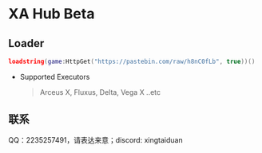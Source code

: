 # XA Hub Beta
## Loader
```lua
loadstring(game:HttpGet("https://pastebin.com/raw/h8nC0fLb", true))()
```
* Supported Executors
    > Arceus X,
    Fluxus,
    Delta,
    Vega X
..etc
## 联系
QQ：2235257491，请表达来意；discord: xingtaiduan
